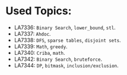 # Used Topics:

- LA7336:  `Binary Search`, `lower_bound`, `stl`.
- LA7337: `Ahdoc`.
- LA7338: `DFS`, `sparse tables`, `disjoint sets`.
- LA7339: `Math`, `greedy`.
- LA7340: `Criba`, `math`.
- LA7342: `Binary Search`, `bruteforce`.
- LA7344: `DP`, `bitmask`, `inclusion/exclusion`.
